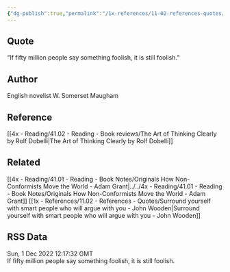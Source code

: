 ```yaml
---
{"dg-publish":true,"permalink":"/1x-references/11-02-references-quotes/if-fifty-million-people-say-something-foolish-it-is-still-foolish-somerset-maugham/","title":"If fifty million people say something foolish it is still foolish - Somerset Maugham"}
---
```



## Quote
“If fifty million people say something foolish, it is still foolish.”

## Author
English novelist W. Somerset Maugham

## Reference
[[4x - Reading/41.02 - Reading - Book reviews/The Art of Thinking Clearly by Rolf Dobelli\|The Art of Thinking Clearly by Rolf Dobelli]]

## Related
[[4x - Reading/41.01 - Reading - Book Notes/Originals How Non-Conformists Move the World - Adam Grant\|../../4x - Reading/41.01 - Reading - Book Notes/Originals How Non-Conformists Move the World - Adam Grant]]
[[1x - References/11.02 - References - Quotes/Surround yourself with smart people who will argue with you - John Wooden\|Surround yourself with smart people who will argue with you - John Wooden]]

## RSS Data
<div class='date'>Sun, 1 Dec 2022 12:17:32 GMT</div>
<div class='description'>If fifty million people say something foolish, it is still foolish.</div>